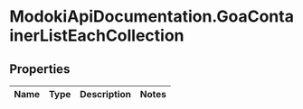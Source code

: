 # ModokiApiDocumentation.GoaContainerListEachCollection

## Properties
Name | Type | Description | Notes
------------ | ------------- | ------------- | -------------


